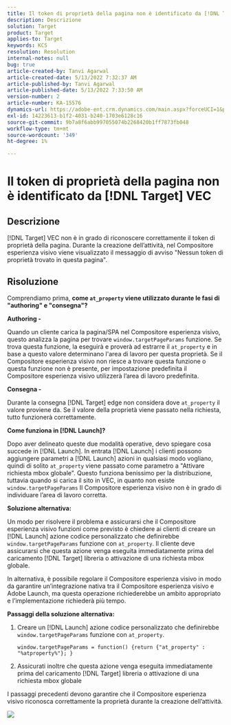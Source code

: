 ```yaml
---
title: Il token di proprietà della pagina non è identificato da [!DNL Target] VEC
description: Descrizione
solution: Target
product: Target
applies-to: Target
keywords: KCS
resolution: Resolution
internal-notes: null
bug: true
article-created-by: Tanvi Agarwal
article-created-date: 5/13/2022 7:32:37 AM
article-published-by: Tanvi Agarwal
article-published-date: 5/13/2022 7:33:50 AM
version-number: 2
article-number: KA-15576
dynamics-url: https://adobe-ent.crm.dynamics.com/main.aspx?forceUCI=1&pagetype=entityrecord&etn=knowledgearticle&id=391ddcdb-8ed2-ec11-a7b5-00224809c27a
exl-id: 14223613-b1f2-4031-b240-1703e6128c16
source-git-commit: 9b7a8f6abb997055074b2268420b1ff7873fb048
workflow-type: tm+mt
source-wordcount: '349'
ht-degree: 1%

---
```


# Il token di proprietà della pagina non è identificato da [!DNL Target] VEC

## Descrizione

[!DNL Target] VEC non è in grado di riconoscere correttamente il token di proprietà della pagina. Durante la creazione dell’attività, nel Compositore esperienza visivo viene visualizzato il messaggio di avviso &quot;Nessun token di proprietà trovato in questa pagina&quot;.

## Risoluzione

Comprendiamo prima, <b>come `at_property` viene utilizzato durante le fasi di &quot;authoring&quot; e &quot;consegna&quot;?</b>

<b>Authoring -</b>

Quando un cliente carica la pagina/SPA nel Compositore esperienza visivo, questo analizza la pagina per trovare `window.targetPageParams` funzione. Se trova questa funzione, la eseguirà e proverà ad estrarre il `at_property` e in base a questo valore determinano l&#39;area di lavoro per questa proprietà. Se il Compositore esperienza visivo non riesce a trovare questa funzione o questa funzione non è presente, per impostazione predefinita il Compositore esperienza visivo utilizzerà l’area di lavoro predefinita.

<b>Consegna -</b>

Durante la consegna [!DNL Target] edge non considera dove `at_property` il valore proviene da. Se il valore della proprietà viene passato nella richiesta, tutto funzionerà correttamente.

<b>Come funziona in [!DNL Launch]?</b>

Dopo aver delineato queste due modalità operative, devo spiegare cosa succede in [!DNL Launch]. In entrata [!DNL Launch] i clienti possono aggiungere parametri a [!DNL Launch] azioni in qualsiasi modo vogliano, quindi di solito `at_property` viene passato come parametro a &quot;Attivare richiesta mbox globale&quot;. Questo funziona benissimo per la distribuzione, tuttavia quando si carica il sito in VEC, in quanto non esiste `window.targetPageParams` Il Compositore esperienza visivo non è in grado di individuare l’area di lavoro corretta.

<b>Soluzione alternativa:</b>

Un modo per risolvere il problema e assicurarsi che il Compositore esperienza visivo funzioni come previsto è chiedere ai clienti di creare un [!DNL Launch] azione codice personalizzato che definirebbe `window.targetPageParams` funzione con `at_property`. Il cliente deve assicurarsi che questa azione venga eseguita immediatamente prima del caricamento [!DNL Target] libreria o attivazione di una richiesta mbox globale.

In alternativa, è possibile regolare il Compositore esperienza visivo in modo da garantire un’integrazione nativa tra il Compositore esperienza visivo e Adobe Launch, ma questa operazione richiederebbe un ambito appropriato e l’implementazione richiederà più tempo.

<b>Passaggi della soluzione alternativa:</b>

1. Creare un [!DNL Launch] azione codice personalizzato che definirebbe `window.targetPageParams` funzione con `at_property`.

   ```
   window.targetPageParams = function() {return {"at_property" : "%atproperty%"}; }
   ```

1. Assicurati inoltre che questa azione venga eseguita immediatamente prima del caricamento [!DNL Target] libreria o attivazione di una richiesta mbox globale

I passaggi precedenti devono garantire che il Compositore esperienza visivo riconosca correttamente la proprietà durante la creazione dell’attività.

![](http://omniture.custhelp.com/ci/inlineImage/get/3018176/a5a902ecd7ac849bb5bf0fa7e22e14e7)

